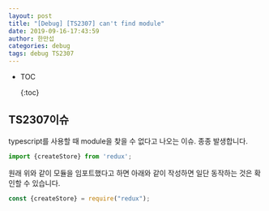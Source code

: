 ```yaml
---
layout: post
title: "[Debug] [TS2307] can't find module"
date: 2019-09-16-17:43:59
author: 한만섭
categories: debug
tags: debug TS2307
---
```


- TOC
  
  {:toc}



## TS2307이슈 

typescript를 사용할 때 module을 찾을 수 없다고 나오는 이슈. 종종 발생합니다.  

```js
import {createStore} from 'redux';
```

원래 위와 같이 모듈을 임포트했다고 하면 아래와 같이 작성하면 일단 동작하는 것은 확인할 수 있습니다.  

```js
const {createStore} = require("redux");
```




